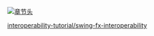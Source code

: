 [![章节头](https://parg.co/UGo)](https://parg.co/b4z) 
  

[interoperability-tutorial/swing-fx-interoperability](https://docs.oracle.com/javase/8/javafx/interoperability-tutorial/swing-fx-interoperability.htm)
